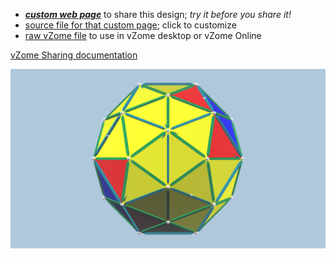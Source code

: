 
 - [***custom web page***][post] to share this design; *try it before you share it!*
 - [source file for that custom page][source]; click to customize
 - [raw vZome file][raw] to use in vZome desktop or vZome Online

[vZome Sharing documentation](https://vzome.github.io/vzome/sharing.html#how-it-works)

![Image](<Bookmark-Test.png>)


[post]: <https://ThynStyx.github.io/vzome-sharing/2022/01/28/Bookmark-Test-22-16-28.html>
[source]: <https://github.com/ThynStyx/vzome-sharing/edit/main/_posts/2022-01-28-Bookmark-Test-22-16-28.md>
[raw]: <https://raw.githubusercontent.com/ThynStyx/vzome-sharing/main/2022/01/28/22-16-28-Bookmark-Test/Bookmark-Test.vZome>
